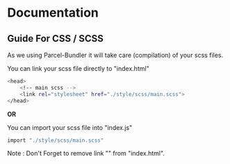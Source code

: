 # Documentation

## Guide For CSS / SCSS

As we using Parcel-Bundler it will take care (compilation) of your scss files.

You can link your scss file directly to "index.html"

```bash
<head>
    <!-- main scss -->
    <link rel="stylesheet" href="./style/scss/main.scss">
</head>
```

**OR**

You can import your scss file into "index.js"

```bash
import "./style/scss/main.scss"
```

Note : Don't Forget to remove link "<link rel="stylesheet" href="./style/scss/main.scss">" from "index.html".
